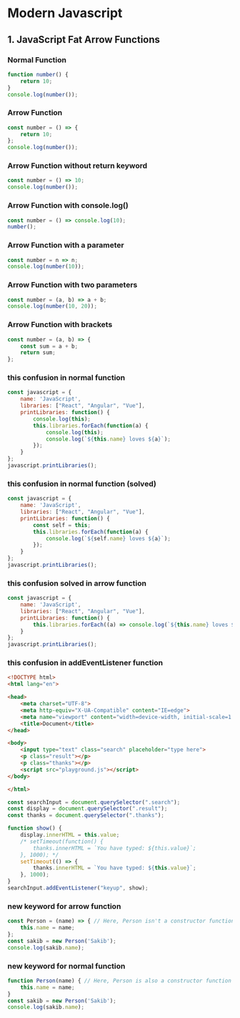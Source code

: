 # Modern Javascript

## 1. JavaScript Fat Arrow Functions
### Normal Function
```js
function number() {
    return 10;
}
console.log(number());
```
### Arrow Function
```js
const number = () => {
    return 10;
};
console.log(number());
```
### Arrow Function without return keyword
```js
const number = () => 10;
console.log(number());
```
### Arrow Function with console.log()
```js
const number = () => console.log(10);
number();
```
### Arrow Function with a parameter
```js
const number = n => n;
console.log(number(10));
```
### Arrow Function with two parameters
```js
const number = (a, b) => a + b;
console.log(number(10, 20));
```
### Arrow Function with brackets
```js
const number = (a, b) => {
    const sum = a + b;
    return sum;
};
```
### this confusion in normal function
```js
const javascript = {
    name: 'JavaScript',
    libraries: ["React", "Angular", "Vue"],
    printLibraries: function() {
        console.log(this);
        this.libraries.forEach(function(a) {
            console.log(this);
            console.log(`${this.name} loves ${a}`);
        });
    }
};
javascript.printLibraries();
```
### this confusion in normal function (solved)
```js
const javascript = {
    name: 'JavaScript',
    libraries: ["React", "Angular", "Vue"],
    printLibraries: function() {
        const self = this;
        this.libraries.forEach(function(a) {
            console.log(`${self.name} loves ${a}`);
        });
    }
};
javascript.printLibraries();
```
### this confusion solved in arrow function
```js
const javascript = {
    name: 'JavaScript',
    libraries: ["React", "Angular", "Vue"],
    printLibraries: function() {
        this.libraries.forEach((a) => console.log(`${this.name} loves ${a}`));
    }
};
javascript.printLibraries();
```
### this confusion in addEventListener function
```html
<!DOCTYPE html>
<html lang="en">

<head>
    <meta charset="UTF-8">
    <meta http-equiv="X-UA-Compatible" content="IE=edge">
    <meta name="viewport" content="width=device-width, initial-scale=1.0">
    <title>Document</title>
</head>

<body>
    <input type="text" class="search" placeholder="type here">
    <p class="result"></p>
    <p class="thanks"></p>
    <script src="playground.js"></script>
</body>

</html>
```
```js
const searchInput = document.querySelector(".search");
const display = document.querySelector(".result");
const thanks = document.querySelector(".thanks");

function show() {
    display.innerHTML = this.value;
    /* setTimeout(function() {
        thanks.innerHTML = `You have typed: ${this.value}`;
    }, 1000); */
    setTimeout(() => {
        thanks.innerHTML = `You have typed: ${this.value}`;
    }, 1000);
}
searchInput.addEventListener("keyup", show);
```
### new keyword for arrow function
```js
const Person = (name) => { // Here, Person isn't a constructor function
    this.name = name;
};
const sakib = new Person('Sakib');
console.log(sakib.name);
```
### new keyword for normal function
```js
function Person(name) { // Here, Person is also a constructor function
    this.name = name;
}
const sakib = new Person('Sakib');
console.log(sakib.name);
```